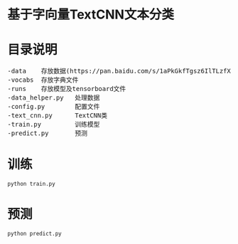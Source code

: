 # 基于字向量TextCNN文本分类

# 目录说明
<pre>
-data    存放数据(https://pan.baidu.com/s/1aPkGkfTgsz6IlTLzfXkJ1w)
-vocabs  存放字典文件
-runs    存放模型及tensorboard文件
-data_helper.py   处理数据
-config.py        配置文件
-text_cnn.py      TextCNN类
-train.py         训练模型
-predict.py       预测
</pre>

# 训练
```
python train.py
```

# 预测
```
python predict.py
```
